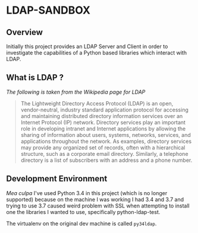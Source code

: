 # LDAP-SANDBOX
## Overview
Initially this project provides an LDAP Server and Client in order to investigate the capabilities of a Python based libraries which interact with LDAP.

## What is LDAP ?

*The following is taken from the Wikipedia page for LDAP*

> The Lightweight Directory Access Protocol (LDAP) is an open, vendor-neutral, industry standard application protocol for accessing and maintaining distributed directory information services over an Internet Protocol (IP) network. Directory services play an important role in developing intranet and Internet applications by allowing the sharing of information about users, systems, networks, services, and applications throughout the network. As examples, directory services may provide any organized set of records, often with a hierarchical structure, such as a corporate email directory. Similarly, a telephone directory is a list of subscribers with an address and a phone number. 

## Development Environment

*Mea culpa* I've used Python 3.4 in this project (which is no longer supported) because on the machine I was working I had 3.4 and 3.7 and trying to use 3.7 caused weird problem with SSL when attempting to install one the libraries I wanted to use, specifically python-ldap-test.

The virtualenv on the original dev machine is called `py34ldap`. 



